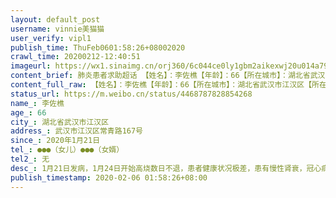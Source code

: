 ```yaml
---
layout: default_post
username: vinnie美猫猫
user_verify: vipl1
publish_time: ThuFeb0601:58:26+08002020
crawl_time: 20200212-12:40:51
imageurl: https://wx1.sinaimg.cn/orj360/6c044ce0ly1gbm2aikexwj20u014a79q.jpg,https://wx4.sinaimg.cn/orj360/6c044ce0ly1gbm2aidfo5j20u00lladw.jpg,https://wx2.sinaimg.cn/orj360/6c044ce0ly1gbm2aisn0fj20u0140qax.jpg
content_brief: 肺炎患者求助超话 【姓名】：李佐樵【年龄】：66【所在城市】：湖北省武汉市江汉区【所在小区、社区】：武汉市江汉区常青路167号【患病时间】：2020年1月21日【联系方式】：●●●（女儿）●●●（女婿）【其他紧急联系人】无 【病情描述】：1月21日发病，1月24日开始高烧数日 ...全文
content_full_raw: 【姓名】：李佐樵【年龄】：66【所在城市】：湖北省武汉市江汉区【所在小区、社区】：武汉市江汉区常青路167号【患病时间】：2020年1月21日【联系方式】：●●●（女儿）●●●（女婿）【其他紧急联系人】无 【病情描述】：1月21日发病，1月24日开始高烧数日不退，患者健康状况极差，患有慢性肾衰，冠心病，脑梗，高血压，类风湿等慢性疾病，长期服药，每年2～4次住院治疗。高烧、气喘、乏力、胃泛恶心，把老人折磨的苦不堪言，因无力排队，无力开车，每日由女婿带到医院打针输液(老人女婿1月24日发烧，两人搬出，已与家人隔离)，这期间多次向社区反映，向医院询问，均答复没有床位，直到2月4日核酸检测阳性确诊新型肺炎，且ct复查结果较之前显示肺部磨玻璃密度影范围更大，家人将确诊结果传给社区，盼能安排床位，救老人一命！当晚接到社区通知老人到指定地点等待专车接送，晚上到武汉市第十一医院住院，老人在夜风中等待了近2个小时，这期间家人多次催促社区，最后安排了一辆皮卡货车，让老人坐在车外翻斗里(我们都能理解，怕传染给司机)，到达医院后老人随即被强制隔离，老人从晚8点排队到近11点，等待医生看病，老人饿着肚子，无病床，无住宿安排，输液后让老人睡在医院过道的躺椅上！无法洗漱无人照顾！家属了解情况后，当晚多次向社区反馈，盼能有病床，或者至少安排老人住宿，但没能得到答复。次日中午1点，老人打电话给女儿，说没有饭吃，老人患有严重胃病，饿了就胃疼，更加重恶心感，因为胃部反酸，不能吃医院的小点心，只能吃主食，家人再次联系社区，直到1点半左右，午饭才送来。我的父亲，就这样在医院过道躺着，没有病房，没有病床，得不到医院系统的系统治疗，不知道能撑几天，我们也见不到他，这简直就是人间惨剧！盼能得到帮助，安排我的父亲能真的住上院！而不是现在这样！武汉
status_url: https://m.weibo.cn/status/4468787828854268
name_: 李佐樵
age_: 66
city_: 湖北省武汉市江汉区
address_: 武汉市江汉区常青路167号
since_: 2020年1月21日
tel_: ●●●（女儿）●●●（女婿）
tel2_: 无 
desc_: 1月21日发病，1月24日开始高烧数日不退，患者健康状况极差，患有慢性肾衰，冠心病，脑梗，高血压，类风湿等慢性疾病，长期服药，每年2～4次住院治疗。高烧、气喘、乏力、胃泛恶心，把老人折磨的苦不堪言，因无力排队，无力开车，每日由女婿带到医院打针输液(老人女婿1月24日发烧，两人搬出，已与家人隔离)，这期间多次向社区反映，向医院询问，均答复没有床位，直到2月4日核酸检测阳性确诊新型肺炎，且ct复查结果较之前显示肺部磨玻璃密度影范围更大，家人将确诊结果传给社区，盼能安排床位，救老人一命！当晚接到社区通知老人到指定地点等待专车接送，晚上到武汉市第十一医院住院，老人在夜风中等待了近2个小时，这期间家人多次催促社区，最后安排了一辆皮卡货车，让老人坐在车外翻斗里(我们都能理解，怕传染给司机)，到达医院后老人随即被强制隔离，老人从晚8点排队到近11点，等待医生看病，老人饿着肚子，无病床，无住宿安排，输液后让老人睡在医院过道的躺椅上！无法洗漱无人照顾！家属了解情况后，当晚多次向社区反馈，盼能有病床，或者至少安排老人住宿，但没能得到答复。次日中午1点，老人打电话给女儿，说没有饭吃，老人患有严重胃病，饿了就胃疼，更加重恶心感，因为胃部反酸，不能吃医院的小点心，只能吃主食，家人再次联系社区，直到1点半左右，午饭才送来。我的父亲，就这样在医院过道躺着，没有病房，没有病床，得不到医院系统的系统治疗，不知道能撑几天，我们也见不到他，这简直就是人间惨剧！盼能得到帮助，安排我的父亲能真的住上院！而不是现在这样！武汉
publish_timestamp: 2020-02-06 01:58:26+08:00
---
```

